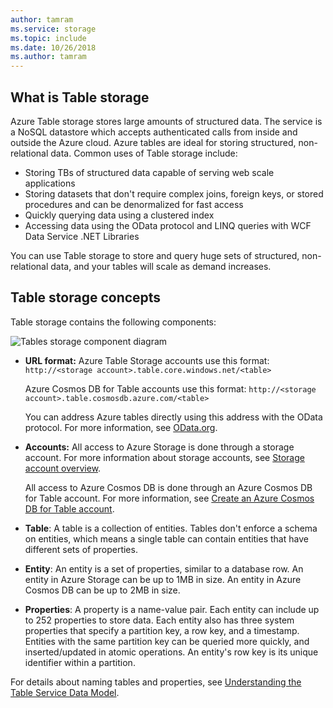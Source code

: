 ```yaml
---
author: tamram
ms.service: storage
ms.topic: include
ms.date: 10/26/2018
ms.author: tamram
---
```

## What is Table storage
Azure Table storage stores large amounts of structured data. The service is a NoSQL datastore which accepts authenticated calls from inside and outside the Azure cloud. Azure tables are ideal for storing structured, non-relational data. Common uses of Table storage include:

* Storing TBs of structured data capable of serving web scale applications
* Storing datasets that don't require complex joins, foreign keys, or stored procedures and can be denormalized for fast access
* Quickly querying data using a clustered index
* Accessing data using the OData protocol and LINQ queries with WCF Data Service .NET Libraries

You can use Table storage to store and query huge sets of structured, non-relational data, and your tables will scale as demand increases.

## Table storage concepts

Table storage contains the following components:

![Tables storage component diagram][Table1]

* **URL format:** Azure Table Storage accounts use this format: `http://<storage account>.table.core.windows.net/<table>`

  Azure Cosmos DB for Table accounts use this format:
  `http://<storage account>.table.cosmosdb.azure.com/<table>` 

  You can address Azure tables directly using this address with the OData protocol. For more information, see [OData.org][OData.org].

* **Accounts:** All access to Azure Storage is done through a storage account. For more information about storage accounts, see [Storage account overview](../articles/storage/common/storage-account-overview.md).

    All access to Azure Cosmos DB is done through an Azure Cosmos DB for Table account. For more information, see [Create an Azure Cosmos DB for Table account](../articles/cosmos-db/create-table-dotnet.md#create-a-database-account).

* **Table**: A table is a collection of entities. Tables don't enforce a schema on entities, which means a single table can contain entities that have different sets of properties.

* **Entity**: An entity is a set of properties, similar to a database row. An entity in Azure Storage can be up to 1MB in size. An entity in Azure Cosmos DB can be up to 2MB in size.

* **Properties**: A property is a name-value pair. Each entity can include up to 252 properties to store data. Each entity also has three system properties that specify a partition key, a row key, and a timestamp. Entities with the same partition key can be queried more quickly, and inserted/updated in atomic operations. An entity's row key is its unique identifier within a partition.

For details about naming tables and properties, see [Understanding the Table Service Data Model](/rest/api/storageservices/Understanding-the-Table-Service-Data-Model).

[Table1]: ./media/storage-table-concepts-include/table1.png
[OData.org]: https://www.odata.org/
